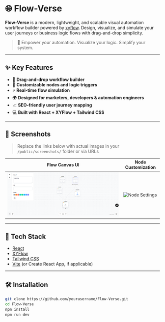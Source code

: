# 🌐 Flow-Verse

**Flow-Verse** is a modern, lightweight, and scalable visual automation workflow builder powered by [xyflow](https://xyflow.dev/). Design, visualize, and simulate your user journeys or business logic flows with drag-and-drop simplicity.

> 🚀 Empower your automation. Visualize your logic. Simplify your system.

---

## ✨ Key Features

- 🔧 **Drag-and-drop workflow builder**
- 🧠 **Customizable nodes and logic triggers**
- ⚡ **Real-time flow simulation**
- 🌍 **Designed for marketers, developers & automation engineers**
- 📈 **SEO-friendly user journey mapping**
- 💻 **Built with React + XYFlow + Tailwind CSS**

---

## 📸 Screenshots

> Replace the links below with actual images in your `/public/screenshots/` folder or via URLs

| Flow Canvas UI | Node Customization |
|----------------|--------------------|
| ![Flow Canvas](./public/screenshots/flow-canvas.png) | ![Node Settings](./public/screenshots/node-settings.png) |

---

## 🚀 Tech Stack

- [React](https://react.dev/)
- [XYFlow](https://xyflow.dev/)
- [Tailwind CSS](https://tailwindcss.com/)
- [Vite](https://vitejs.dev/) (or Create React App, if applicable)

---

## 🛠️ Installation

```bash
git clone https://github.com/yourusername/Flow-Verse.git
cd Flow-Verse
npm install
npm run dev
